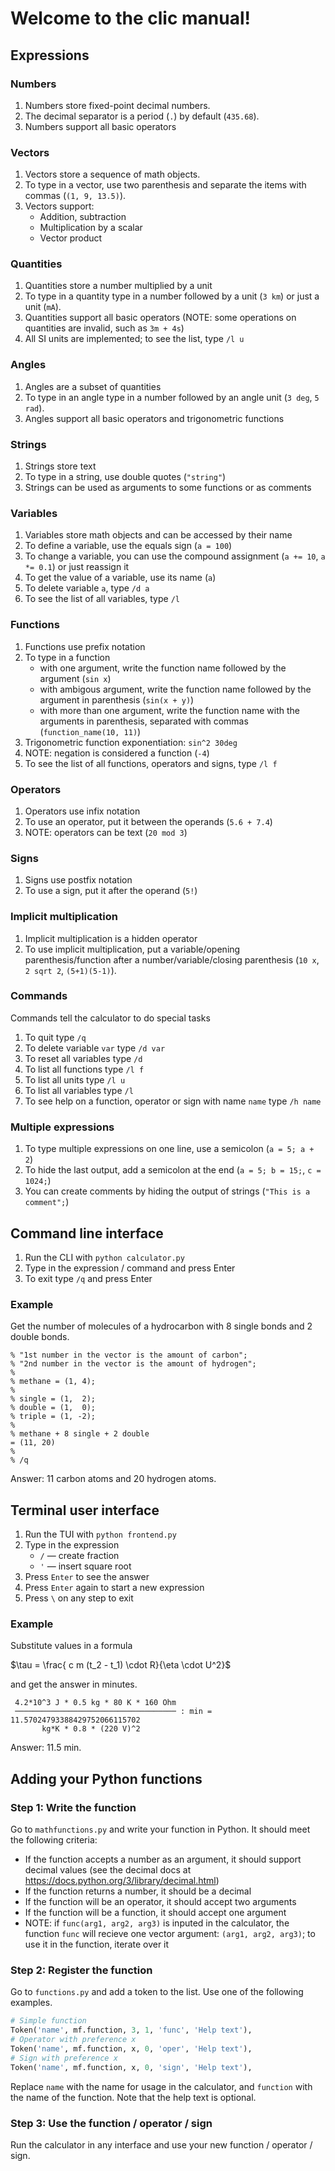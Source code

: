 # Welcome to the clic manual!

## Expressions

### Numbers

1. Numbers store fixed-point decimal numbers.
2. The decimal separator is a period (`.`) by default (`435.68`).
3. Numbers support all basic operators

### Vectors

1. Vectors store a sequence of math objects.
2. To type in a vector, use two parenthesis and separate
the items with commas (`(1, 9, 13.5)`).
3. Vectors support:
    + Addition, subtraction
    + Multiplication by a scalar
    + Vector product

### Quantities

1. Quantities store a number multiplied by a unit
2. To type in a quantity type in a number followed by a unit
(`3 km`) or just a unit (`mA`).
3. Quantities support all basic operators
(NOTE: some operations on quantities are invalid, such as `3m + 4s`)
4. All SI units are implemented; to see the list, type `/l u`

### Angles

1. Angles are a subset of quantities
2. To type in an angle type in a number followed by an angle unit
(`3 deg`, `5 rad`).
3. Angles support all basic operators and trigonometric functions

### Strings

1. Strings store text
2. To type in a string, use double quotes (`"string"`)
3. Strings can be used as arguments to some functions or as comments

### Variables

1. Variables store math objects and can be accessed by their name
2. To define a variable, use the equals sign (`a = 100`)
3. To change a variable, you can use the compound assignment
(`a += 10`, `a *= 0.1`) or just reassign it
4. To get the value of a variable, use its name (`a`)
5. To delete variable `a`, type `/d a`
6. To see the list of all variables, type `/l`

### Functions

1. Functions use prefix notation
2. To type in a function
    + with one argument, write the function name
    followed by the argument (`sin x`)
    + with ambigous argument, write the function name
    followed by the argument in parenthesis (`sin(x + y)`)
    + with more than one argument, write the function name with the
    arguments in parenthesis, separated with commas (`function_name(10, 11)`)
3. Trigonometric function exponentiation: `sin^2 30deg`
4. NOTE: negation is considered a function (`-4`)
5. To see the list of all functions, operators and signs, type `/l f`

### Operators

1. Operators use infix notation
2. To use an operator, put it between the operands
(`5.6 + 7.4`)
3. NOTE: operators can be text (`20 mod 3`)

### Signs

1. Signs use postfix notation
2. To use a sign, put it after the operand (`5!`)

### Implicit multiplication

1. Implicit multiplication is a hidden operator
2. To use implicit multiplication, put a variable/opening parenthesis/function
after a number/variable/closing parenthesis (`10 x`, `2 sqrt 2`, `(5+1)(5-1)`).

### Commands

Commands tell the calculator to do special tasks

1. To quit type `/q`
2. To delete variable `var` type `/d var`
3. To reset all variables type `/d`
4. To list all functions type `/l f`
5. To list all units type `/l u`
6. To list all variables type `/l`
7. To see help on a function, operator or sign
with name `name` type `/h name`

### Multiple expressions

1. To type multiple expressions on one line, use a semicolon (`a = 5; a + 2`)
2. To hide the last output, add a semicolon at the end
(`a = 5; b = 15;`, `c = 1024;`)
3. You can create comments by hiding the output of strings
(`"This is a comment";`)

## Command line interface

1. Run the CLI with `python calculator.py`
2. Type in the expression / command and press Enter
3. To exit type `/q` and press Enter

### Example

Get the number of molecules of a hydrocarbon with
8 single bonds and 2 double bonds.

```
% "1st number in the vector is the amount of carbon";
% "2nd number in the vector is the amount of hydrogen";
%
% methane = (1, 4);
%
% single = (1,  2);
% double = (1,  0);
% triple = (1, -2);
%
% methane + 8 single + 2 double
= (11, 20)
%
% /q
```

Answer: 11 carbon atoms and 20 hydrogen atoms.

## Terminal user interface

1. Run the TUI with `python frontend.py`
2. Type in the expression
    + `/` — create fraction
    + `'` — insert square root
3. Press `Enter` to see the answer
4. Press `Enter` again to start a new expression
5. Press `\` on any step to exit

### Example

Substitute values in a formula

$\tau = \frac{ c m (t_2 - t_1) \cdot R}{\eta \cdot U^2}$

and get the answer in minutes.

```
 4.2*10^3 J * 0.5 kg * 80 K * 160 Ohm
 ──────────────────────────────────── : min = 11.57024793388429752066115702
       kg*K * 0.8 * (220 V)^2
```

Answer: 11.5 min.

## Adding your Python functions

### Step 1: Write the function

Go to `mathfunctions.py` and write your function in Python.
It should meet the following criteria:

- If the function accepts a number as an argument, it should support decimal
values (see the decimal docs at https://docs.python.org/3/library/decimal.html)
- If the function returns a number, it should be a decimal
- If the function will be an operator, it should accept two arguments
- If the function will be a function, it should accept one argument
- NOTE: if `func(arg1, arg2, arg3)` is inputed in the calculator,
the function `func` will recieve one vector argument: `(arg1, arg2, arg3)`;
to use it in the function, iterate over it

### Step 2: Register the function

Go to `functions.py` and add a token to the list.
Use one of the following examples.

```python
# Simple function
Token('name', mf.function, 3, 1, 'func', 'Help text'),
# Operator with preference x
Token('name', mf.function, x, 0, 'oper', 'Help text'),
# Sign with preference x
Token('name', mf.function, x, 0, 'sign', 'Help text'),
```

Replace `name` with the name for usage in the calculator,
and `function` with the name of the function.
Note that the help text is optional.

### Step 3: Use the function / operator / sign

Run the calculator in any interface and use your new
function / operator / sign.
